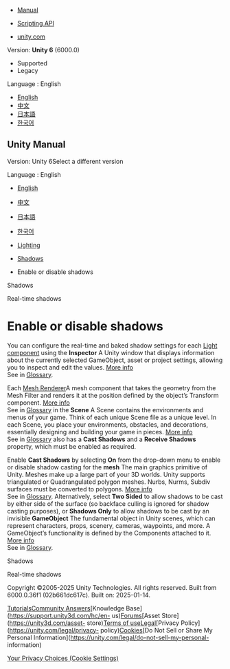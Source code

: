 [](https://docs.unity3d.com)

  * [Manual](../Manual/index.html)
  * [Scripting API](../ScriptReference/index.html)

  * [unity.com](https://unity.com/)

Version: **Unity 6** (6000.0)

  * Supported
  * Legacy

Language : English

  * [English](/Manual/shadow-configuration.html)
  * [中文](/cn/current/Manual/shadow-configuration.html)
  * [日本語](/ja/current/Manual/shadow-configuration.html)
  * [한국어](/kr/current/Manual/shadow-configuration.html)

[](https://docs.unity3d.com)

## Unity Manual

Version: Unity 6Select a different version

Language : English

  * [English](/Manual/shadow-configuration.html)
  * [中文](/cn/current/Manual/shadow-configuration.html)
  * [日本語](/ja/current/Manual/shadow-configuration.html)
  * [한국어](/kr/current/Manual/shadow-configuration.html)

  * [Lighting](LightingOverview.html)
  * [Shadows](Shadows.html)
  * Enable or disable shadows

[](Shadows.html)

Shadows

[](shadow-realtime.html)

Real-time shadows

# Enable or disable shadows

You can configure the real-time and baked shadow settings for each [Light
component](class-Light.html) using the **Inspector** A Unity window that
displays information about the currently selected GameObject, asset or project
settings, allowing you to inspect and edit the values. [More
info](UsingTheInspector.html)  
See in [Glossary](Glossary.html#Inspector).

Each [Mesh Renderer](class-MeshRenderer.html)A mesh component that takes the
geometry from the Mesh Filter and renders it at the position defined by the
object’s Transform component. [More info](class-MeshRenderer.html)  
See in [Glossary](Glossary.html#MeshRenderer) in the **Scene** A Scene
contains the environments and menus of your game. Think of each unique Scene
file as a unique level. In each Scene, you place your environments, obstacles,
and decorations, essentially designing and building your game in pieces. [More
info](CreatingScenes.html)  
See in [Glossary](Glossary.html#Scene) also has a **Cast Shadows** and a
**Receive Shadows** property, which must be enabled as required.

Enable **Cast Shadows** by selecting **On** from the drop-down menu to enable
or disable shadow casting for the **mesh** The main graphics primitive of
Unity. Meshes make up a large part of your 3D worlds. Unity supports
triangulated or Quadrangulated polygon meshes. Nurbs, Nurms, Subdiv surfaces
must be converted to polygons. [More info](mesh.html)  
See in [Glossary](Glossary.html#Mesh). Alternatively, select **Two Sided** to
allow shadows to be cast by either side of the surface (so backface culling is
ignored for shadow casting purposes), or **Shadows Only** to allow shadows to
be cast by an invisible **GameObject** The fundamental object in Unity scenes,
which can represent characters, props, scenery, cameras, waypoints, and more.
A GameObject’s functionality is defined by the Components attached to it.
[More info](class-GameObject.html)  
See in [Glossary](Glossary.html#GameObject).

[](Shadows.html)

Shadows

[](shadow-realtime.html)

Real-time shadows

Copyright ©2005-2025 Unity Technologies. All rights reserved. Built from
6000.0.36f1 (02b661dc617c). Built on: 2025-01-14.

[Tutorials](https://learn.unity.com/)[Community
Answers](https://answers.unity3d.com)[Knowledge
Base](https://support.unity3d.com/hc/en-
us)[Forums](https://forum.unity3d.com)[Asset Store](https://unity3d.com/asset-
store)[Terms of
use](https://docs.unity3d.com/Manual/TermsOfUse.html)[Legal](https://unity.com/legal)[Privacy
Policy](https://unity.com/legal/privacy-
policy)[Cookies](https://unity.com/legal/cookie-policy)[Do Not Sell or Share
My Personal Information](https://unity.com/legal/do-not-sell-my-personal-
information)

[Your Privacy Choices (Cookie Settings)](javascript:void\(0\);)

